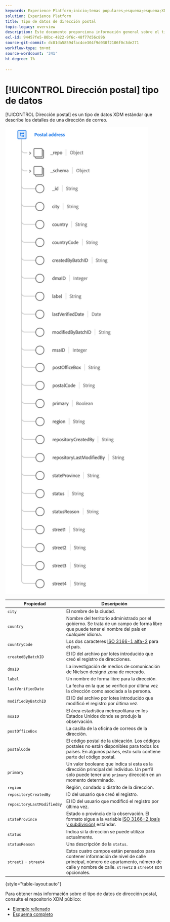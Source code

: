 ```yaml
---
keywords: Experience Platform;inicio;temas populares;esquema;esquema;XDM;campos;esquemas;esquemas;dirección;xdm:dirección;tipo de datos;tipo de datos;tipo de datos;tipo de datos;
solution: Experience Platform
title: Tipo de datos de dirección postal
topic-legacy: overview
description: Este documento proporciona información general sobre el tipo de datos XDM de la dirección postal.
exl-id: 94457fe5-80bc-4822-9f6c-48f77d56c89b
source-git-commit: dc81da58594fac4ce304f9d030f2106f0c3de271
workflow-type: tm+mt
source-wordcount: '341'
ht-degree: 1%

---
```


# [!UICONTROL Dirección postal] tipo de datos

[!UICONTROL Dirección postal] es un tipo de datos XDM estándar que describe los detalles de una dirección de correo.

<img src="../images/data-types/postal-address.png" width="450" /><br />

| Propiedad | Descripción |
| --- | --- |
| `city` | El nombre de la ciudad. |
| `country` | Nombre del territorio administrado por el gobierno. Se trata de un campo de forma libre que puede tener el nombre del país en cualquier idioma. |
| `countryCode` | Los dos caracteres <a href="https://datahub.io/core/country-list">ISO 3166-1 alfa-2</a> para el país. |
| `createdByBatchID` | El ID del archivo por lotes introducido que creó el registro de direcciones. |
| `dmaID` | La investigación de medios de comunicación de Nielsen designó zona de mercado. |
| `label` | Un nombre de forma libre para la dirección. |
| `lastVerifiedDate` | La fecha en la que se verificó por última vez la dirección como asociada a la persona. |
| `modifiedByBatchID` | El ID del archivo por lotes introducido que modificó el registro por última vez. |
| `msaID` | El área estadística metropolitana en los Estados Unidos donde se produjo la observación. |
| `postOfficeBox` | La casilla de la oficina de correos de la dirección. |
| `postalCode` | El código postal de la ubicación. Los códigos postales no están disponibles para todos los países. En algunos países, esto solo contiene parte del código postal. |
| `primary` | Un valor booleano que indica si esta es la dirección principal del individuo. Un perfil solo puede tener uno `primary` dirección en un momento determinado. |
| `region` | Región, condado o distrito de la dirección. |
| `repositoryCreatedBy` | ID del usuario que creó el registro. |
| `repositoryLastModifiedBy` | El ID del usuario que modificó el registro por última vez. |
| `stateProvince` | Estado o provincia de la observación. El formato sigue a la variable [ISO 3166-2 (país y subdivisión)](https://www.unece.org/cefact/locode/subdivisions.html) estándar. |
| `status` | Indica si la dirección se puede utilizar actualmente. |
| `statusReason` | Una descripción de la `status`. |
| `street1` - `street4` | Estos cuatro campos están pensados para contener información de nivel de calle principal, número de apartamento, número de calle y nombre de calle. `street2` a `street4` son opcionales. |

{style=&quot;table-layout:auto&quot;}

Para obtener más información sobre el tipo de datos de dirección postal, consulte el repositorio XDM público:

* [Ejemplo rellenado](https://github.com/adobe/xdm/blob/master/components/datatypes/demographic/address.example.1.json)
* [Esquema completo](https://github.com/adobe/xdm/blob/master/components/datatypes/demographic/address.schema.json)
